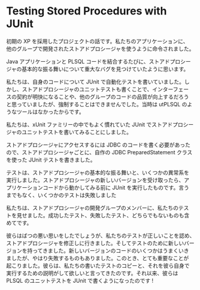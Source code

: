 Testing Stored Procedures with JUnit
====================================

初期の XP を採用したプロジェクトの話です。私たちのアプリケーションに、
他のグループで開発されたストアドプロシージャを使うように命令されました。

Java アプリケーションと PLSQL コードを結合するたびに、ストアドプロシー
ジャの基本的な振る舞いについて重大なバグを見つけていたように思います。

私たちは、自身のコードについて JUnit で自動化テストを書いていました。し
かし、ストアドプロシージャのユニットテストも書くことで、インターフェー
スの契約が明快になることや、他のグループのコードの品質が向上するだろう
と思っていましたが、強制することはできませんでした。当時は utPLSQL のよ
うなツールはなかったからです。

私たちは、xUnit ファミリーの中でもよく慣れていた JUnit でストアドプロシー
ジャのユニットテストを書いてみることにしました。

ストアドプロシージャにアクセスするには JDBC のコードを書く必要があった
ので、ストアドプロシージャごとに、自作の JDBC PreparedStatement クラス
を使った JUnit テストを書きました。

テストは、ストアドプロシージャの基本的な振る舞いと、いくつかの異常系を
実行しました。ストアドプロシージャの新しいバージョンを受け取ったら、ア
プリケーションコードから動かしてみる前に JUnit を実行したものです。言う
までもなく、いくつかのテストは失敗しました

私たちは、ストアドプロシージャの開発グループのメンバーに、私たちのテス
トを見せました。成功したテスト、失敗したテスト、どちらでもないものも含
めてです。

彼らはばつの悪い思いをしたでしょうが、私たちのテストが正しいことを認め、
ストアドプロシージャを修正しに行きました。そしてテストのために新しいバー
ジョンを持ってきました。新しいバージョンのコードのいくつかはうまくいき
ましたが、やはり失敗するものもありました。このとき、とても重要なことが
起こりました。彼らは、私たちの書いたテストのコピーと、それを彼ら自身で
実行するための説明がして欲しいと言ってきたのです。それ以来、彼らは
PLSQL のユニットテストを JUnit で書くようになったのです !
